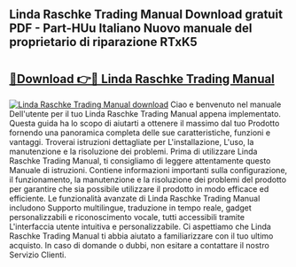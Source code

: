 ## Linda Raschke Trading Manual Download gratuit PDF - Part-HUu Italiano Nuovo manuale del proprietario di riparazione RTxK5

# <h2><a href="http://df9mrt5.blite.top/?on=Linda+Raschke+Trading+Manual">🔗Download 👉🔴 Linda Raschke Trading Manual</a></h2>

[![Linda Raschke Trading Manual download](https://i.imgur.com/lujVjoI.png)](http://df9mrt5.blite.top/?on=Linda+Raschke+Trading+Manual)
Ciao e benvenuto nel manuale Dell'utente per il tuo Linda Raschke Trading Manual appena implementato. Questa guida ha lo scopo di aiutarti a ottenere il massimo dal tuo Prodotto fornendo una panoramica completa delle sue caratteristiche, funzioni e vantaggi. Troverai istruzioni dettagliate per L'installazione, L'uso, la manutenzione e la risoluzione dei problemi. Prima di utilizzare Linda Raschke Trading Manual, ti consigliamo di leggere attentamente questo Manuale di istruzioni. Contiene informazioni importanti sulla configurazione, il funzionamento, la manutenzione e la risoluzione dei problemi del prodotto per garantire che sia possibile utilizzare il prodotto in modo efficace ed efficiente. Le funzionalità avanzate di Linda Raschke Trading Manual includono Supporto multilingue, traduzione in tempo reale, gadget personalizzabili e riconoscimento vocale, tutti accessibili tramite L'interfaccia utente intuitiva e personalizzabile. Ci aspettiamo che Linda Raschke Trading Manual ti abbia aiutato a familiarizzare con il tuo ultimo acquisto. In caso di domande o dubbi, non esitare a contattare il nostro Servizio Clienti.
